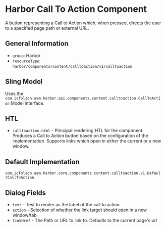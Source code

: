 # Harbor Call To Action Component

A button representing a Call to Action which, when pressed, directs the user to a 
specified page path or external URL.

## General Information

* `group`: Harbor
* `resourceType`: `harbor/components/content/calltoaction/v1/calltoaction`

## Sling Model

Uses the `com.icfolson.aem.harbor.api.components.content.calltoaction.CallToAction` Model interface.

## HTL

* `calltoaction.html` - Principal rendering HTL for the component.  Produces a 
  Call to Action button based on the configuration of the implementation.  Supports 
  links which open in either the current or a new window.
  
## Default Implementation

`com.icfolson.aem.harbor.core.components.content.calltoaction.v1.DefaultCallToAction`

## Dialog Fields

* `text` - Test to render as the label of the call to action
* `action` - Selection of whether the link target should open in a new window/tab
* `linkHref` - The Path or URL to link to.  Defaults to the current page's url